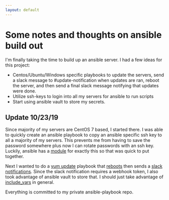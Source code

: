 ```yaml
---
layout: default
---
```


# Some notes and thoughts on ansible build out
I'm finally taking the time to build up an ansible server. I had a few ideas for this project:

* Centos/Ubuntu/Windows specific playbooks to update the servers, send a slack message to #update-notification when updates are ran, reboot the server, and then send a final slack message notifying that updates were done.
* Utilize ssh-keys to login into all my servers for ansible to run scripts
* Start using ansible vault to store my secrets.

## Update 10/23/19

Since majority of my servers are CentOS 7 based, I started there. I was able to quickly create an ansible playbook to copy an ansible specific ssh key to all a majority of my servers. This prevents me from having to save the password somewhere plus now I can rotate passwords with an ssh key. Luckily, ansible has a [module](https://docs.ansible.com/ansible/latest/modules/authorized_key_module.html) for exactly this so that was quick to put together.

Next I wanted to do a [yum update](https://docs.ansible.com/ansible/latest/modules/yum_module.html?highlight=yum) playbook that [reboots](https://docs.ansible.com/ansible/latest/modules/reboot_module.html?highlight=reboot) then sends a [slack notifications](https://docs.ansible.com/ansible/latest/modules/slack_module.html?highlight=slack). Since the slack notification requires a webhook token, I also took advantage of ansible vault to store that. I should just take advantage of [include_vars](https://docs.ansible.com/ansible/latest/modules/include_vars_module.html?highlight=include_vars) in general.

Everything is committed to my private ansible-playbook repo.


